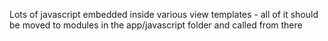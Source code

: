 Lots of javascript embedded inside various view templates - all of it should be moved to modules in the app/javascript folder
and called from there
